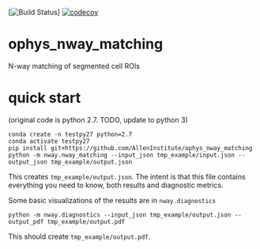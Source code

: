 [![Build Status](http://bamboo.corp.alleninstitute.org/plugins/servlet/wittified/build-status/IFR-OP)]
[![codecov](https://codecov.io/gh/AllenInstitute/ophys_nway_matching/branch/master/graph/badge.svg?token=y5Nt5RnMwB)](https://codecov.io/gh/AllenInstitute/ophys_nway_matching)

# ophys_nway_matching
N-way matching of segmented cell ROIs

# quick start
(original code is python 2.7. TODO, update to python 3)

```
conda create -n testpy27 python=2.7
conda activate testpy27
pip install git+https://github.com/AllenInstitute/ophys_nway_matching
python -m nway.nway_matching --input_json tmp_example/input.json --output_json tmp_example/output.json
```

This creates `tmp_example/output.json`. The intent is that this file contains everything you need to know, both results and diagnostic metrics.

Some basic visualizations of the results are in `nway.diagnostics`
```
python -m nway.diagnostics --input_json tmp_example/output.json --output_pdf tmp_example/output.pdf

```

This should create `tmp_example/output.pdf`.
